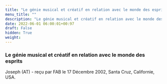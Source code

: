 ```yaml
---
title: "Le génie musical et créatif en relation avec le monde des esprits"
menu_title: ""
description: "Le génie musical et créatif en relation avec le monde des esprits"
date: 2022-06-01 06:00:01+00:97
draft: False
hidden: True
weight:
---
```

### Le génie musical et créatif en relation avec le monde des esprits

Joseph (AT) - reçu par FAB le 17 Décembre 2002, Santa Cruz, Californie, USA.
